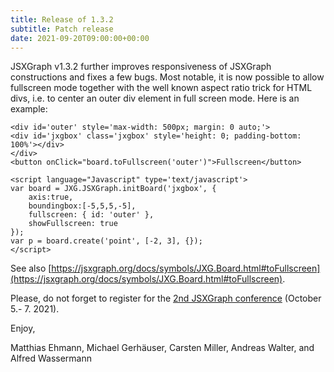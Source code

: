 ```yaml
---
title: Release of 1.3.2
subtitle: Patch release
date: 2021-09-20T09:00:00+00:00
---
```


JSXGraph v1.3.2 further improves responsiveness of JSXGraph constructions and fixes a few bugs. Most notable, it is now possible to allow fullscreen mode together with the well known aspect ratio trick for HTML divs, i.e. to center an outer div element in full screen mode. Here is an example:

```
<div id='outer' style='max-width: 500px; margin: 0 auto;'>
<div id='jxgbox' class='jxgbox' style='height: 0; padding-bottom: 100%'></div>
</div>
<button onClick="board.toFullscreen('outer')">Fullscreen</button>

<script language="Javascript" type='text/javascript'>
var board = JXG.JSXGraph.initBoard('jxgbox', {
    axis:true,
    boundingbox:[-5,5,5,-5],
    fullscreen: { id: 'outer' },
    showFullscreen: true
});
var p = board.create('point', [-2, 3], {});
</script>
```

See also [https://jsxgraph.org/docs/symbols/JXG.Board.html#toFullscreen](https://jsxgraph.org/docs/symbols/JXG.Board.html#toFullscreen).

Please, do not forget to register for the [2nd JSXGraph conference](https://jsxgraph.org/conf2021) (October 5.- 7. 2021).

Enjoy,

Matthias Ehmann, Michael Gerhäuser, Carsten Miller, Andreas Walter, and Alfred Wassermann
